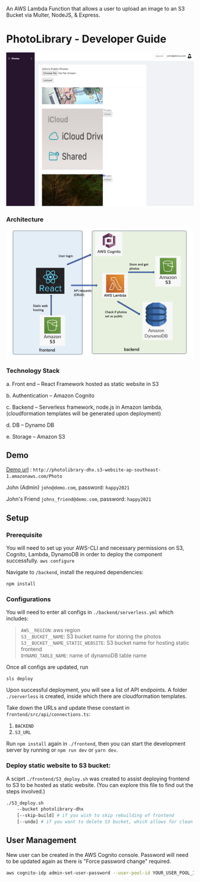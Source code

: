 An AWS Lambda Function that allows a user to upload an image to an S3 Bucket via Multer, NodeJS, & Express.

# PhotoLibrary - Developer Guide
![preview](Screenshot.png)

### Architecture
![diagram](architecture.png)

### Technology Stack
a. Front end – React Framework hosted as static website in S3

b. Authentication – Amazon Cognito

c. Backend – Serverless framework, node.js in Amazon lambda, (cloudformation templates will be generated upon deployment)

d. DB – Dynamo DB

e. Storage – Amazon S3

## Demo
[Demo url](http://photolibrary-dhx.s3-website-ap-southeast-1.amazonaws.com/Photo) :
`http://photolibrary-dhx.s3-website-ap-southeast-1.amazonaws.com/Photo`

John (Admin) 
`john@demo.com`, password: `happy2021`

John's Friend
`johns_friend@demo.com`, password: `happy2021`

## Setup
### Prerequisite
You will need to set up your AWS-CLI and necessary permissions on S3, Cognito, Lambda, DynamoDB in order to deploy the component successfully. `aws configure`

Navigate to `/backend`, install the required dependencies:
``` sh
npm install
```
### Configurations
You will need to enter all configs in `./backend/serverless.yml` which includes:
> `AWS__REGION`: aws region <br>
> `S3__BUCKET__NAME`: S3 bucket name for storing the photos<br>
> `S3__BUCKET__NAME_STATIC_WEBSITE`: S3 bucket name for hosting static frontend<br>
> `DYNAMO_TABLE_NAME`: name of dynamoDB table name<br>

Once all configs are updated, run
```
sls deploy
```
Upon successful deployment, you will see a list of API endpoints. A folder `./serverless` is created, inside which there are cloudformation templates. 

Take down the URLs and update these constant in `frontend/src/api/connections.ts`:
1. `BACKEND`
2. `S3_URL`

Run `npm install` again in `./frontend`, then you can start the development server by running or `npm run dev` or `yarn dev`.

### Deploy static website to S3 bucket:
A sciprt `./frontend/S3_deploy.sh` was created to assist deploying frontend to S3 to be hosted as static website. (You can explore this file to find out the steps involved.)
```sh
./S3_deploy.sh 
    --bucket photolibrary-dhx 
    [--skip-build] # if you wish to skip rebuilding of frontend
    [--undo] # if you want to delete S3 bucket, which allows for clean redeploy
```

## User Management
New user can be created in the AWS Cognito console. Password will need to be updated again as there is "Force password change" required.
``` sh
aws cognito-idp admin-set-user-password --user-pool-id YOUR_USER_POOL_ID --username USER_USERNAME --password NEW_PASSWORD --permanent
```


